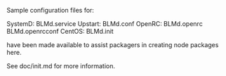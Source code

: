 Sample configuration files for:

SystemD: BLMd.service
Upstart: BLMd.conf
OpenRC:  BLMd.openrc
         BLMd.openrcconf
CentOS:  BLMd.init

have been made available to assist packagers in creating node packages here.

See doc/init.md for more information.
